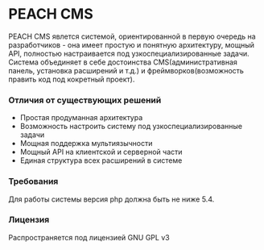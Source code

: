 PEACH CMS
=====
PEACH CMS явлется системой, ориентированной в первую очередь на разработчиков -
она имеет простую и понятную архитектуру, мощный API, полностью настраивается
под узкоспециализированные задачи. Система объединяет в себе достоинства CMS(административная панель, установка расширений и т.д.) и фреймворков(возможность править код под кокретный проект). 
<br>
<h3>Отличия от существующих решений</h3>
<ul>
    <li>Простая продуманная архитектура</li>
    <li>Возможность настроить систему под узкоспециализированные задачи</li>
    <li>Мощная поддержка мультиязычности</li>
    <li>Мощный API на клиентской и серверной части</li>
    <li>Единая структура всех расширений в системе</li>
</ul>
<h3>Требования</h3>
Для работы системы версия php должна быть не ниже 5.4.
<h3>Лицензия</h3>
Распространяется под лицензией GNU GPL v3


